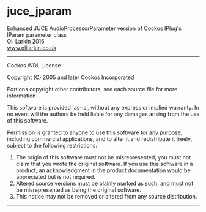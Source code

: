 # juce_jparam

Enhanced JUCE AudioProcessorParameter version of Cockos IPlug's IParam parameter class  
Oli Larkin 2016  
www.olilarkin.co.uk
 
---------------------------------------------

Cockos WDL License

Copyright (C) 2005 and later Cockos Incorporated

Portions copyright other contributors, see each source file for more information

This software is provided 'as-is', without any express or implied warranty.  In no event will the authors be held liable for any damages arising from the use of this software.

Permission is granted to anyone to use this software for any purpose, including commercial applications, and to alter it and redistribute it freely, subject to the following restrictions:

1. The origin of this software must not be misrepresented; you must not claim that you wrote the original software. If you use this software in a product, an acknowledgment in the product documentation would be appreciated but is not required.
1. Altered source versions must be plainly marked as such, and must not be misrepresented as being the original software.
1. This notice may not be removed or altered from any source distribution.

---------------------------------------------

